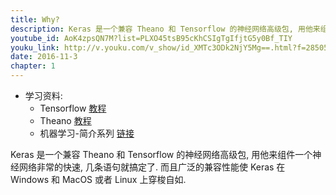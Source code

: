 ```yaml
---
title: Why?
description: Keras 是一个兼容 Theano 和 Tensorflow 的神经网络高级包, 用他来组件一个神经网络非常的快速, 几条语句就搞定了. 而且广泛的兼容性能使 Keras 在 Windows 和 MacOS 或者 Linux 上穿梭自如.
youtube_id: AoK4zpsQN7M?list=PLXO45tsB95cKhCSIgTgIfjtG5y0Bf_TIY
youku_link: http://v.youku.com/v_show/id_XMTc3ODk2NjY5Mg==.html?f=28505797&o=1
date: 2016-11-3
chapter: 1
---
```

* 学习资料:
  * Tensorflow [教程](#)
  * Theano [教程](#)
  * 机器学习-简介系列 [链接](#)

Keras 是一个兼容 Theano 和 Tensorflow 的神经网络高级包, 
用他来组件一个神经网络非常的快速, 几条语句就搞定了. 
而且广泛的兼容性能使 Keras 在 Windows 和 MacOS 或者 Linux 上穿梭自如.